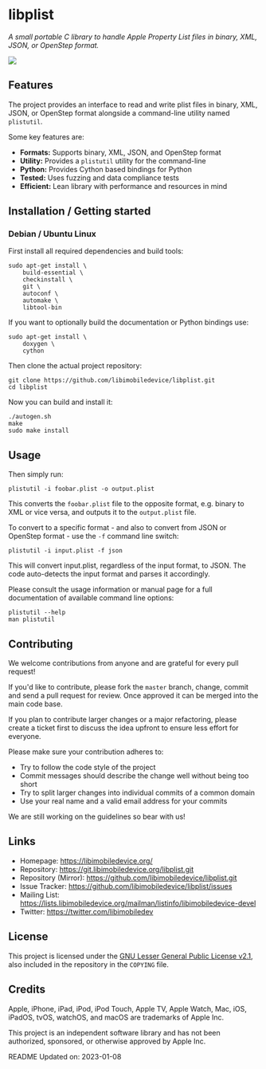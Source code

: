 # libplist

*A small portable C library to handle Apple Property List files in binary, XML,
JSON, or OpenStep format.*

![](https://github.com/libimobiledevice/libplist/workflows/build/badge.svg)

## Features

The project provides an interface to read and write plist files in binary,
XML, JSON, or OpenStep format alongside a command-line utility named `plistutil`.

Some key features are:

- **Formats:** Supports binary, XML, JSON, and OpenStep format
- **Utility:** Provides a `plistutil` utility for the command-line
- **Python:** Provides Cython based bindings for Python
- **Tested:** Uses fuzzing and data compliance tests
- **Efficient:** Lean library with performance and resources in mind

## Installation / Getting started

### Debian / Ubuntu Linux

First install all required dependencies and build tools:
```shell
sudo apt-get install \
	build-essential \
	checkinstall \
	git \
	autoconf \
	automake \
	libtool-bin
```

If you want to optionally build the documentation or Python bindings use:
```shell
sudo apt-get install \
	doxygen \
	cython
```

Then clone the actual project repository:
```shell
git clone https://github.com/libimobiledevice/libplist.git
cd libplist
```

Now you can build and install it:
```shell
./autogen.sh
make
sudo make install
```

## Usage

Then simply run:
```shell
plistutil -i foobar.plist -o output.plist
```
This converts the `foobar.plist` file to the opposite format, e.g. binary to
XML or vice versa, and outputs it to the `output.plist` file.

To convert to a specific format - and also to convert from JSON or OpenStep
format - use the `-f` command line switch:
```shell
plistutil -i input.plist -f json
```
This will convert input.plist, regardless of the input format, to JSON. The
code auto-detects the input format and parses it accordingly.

Please consult the usage information or manual page for a full documentation of
available command line options:
```shell
plistutil --help
man plistutil
```

## Contributing

We welcome contributions from anyone and are grateful for every pull request!

If you'd like to contribute, please fork the `master` branch, change, commit and
send a pull request for review. Once approved it can be merged into the main
code base.

If you plan to contribute larger changes or a major refactoring, please create a
ticket first to discuss the idea upfront to ensure less effort for everyone.

Please make sure your contribution adheres to:
* Try to follow the code style of the project
* Commit messages should describe the change well without being too short
* Try to split larger changes into individual commits of a common domain
* Use your real name and a valid email address for your commits

We are still working on the guidelines so bear with us!

## Links

* Homepage: https://libimobiledevice.org/
* Repository: https://git.libimobiledevice.org/libplist.git
* Repository (Mirror): https://github.com/libimobiledevice/libplist.git
* Issue Tracker: https://github.com/libimobiledevice/libplist/issues
* Mailing List: https://lists.libimobiledevice.org/mailman/listinfo/libimobiledevice-devel
* Twitter: https://twitter.com/libimobiledev

## License

This project is licensed under the [GNU Lesser General Public License v2.1](https://www.gnu.org/licenses/lgpl-2.1.en.html),
also included in the repository in the `COPYING` file.

## Credits

Apple, iPhone, iPad, iPod, iPod Touch, Apple TV, Apple Watch, Mac, iOS,
iPadOS, tvOS, watchOS, and macOS are trademarks of Apple Inc.

This project is an independent software library and has not been authorized,
sponsored, or otherwise approved by Apple Inc.

README Updated on: 2023-01-08
